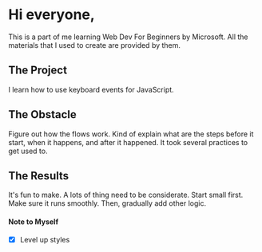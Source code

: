 # Hi everyone,

This is a part of me learning Web Dev For Beginners by Microsoft. All the materials that I used to create are provided by them.

## The Project

I learn how to use keyboard events for JavaScript.

## The Obstacle

Figure out how the flows work. Kind of explain what are the steps before it start, when it happens, and after it happened. It took several practices to get used to.

## The Results

It's fun to make. A lots of thing need to be considerate. Start small first. Make sure it runs smoothly. Then, gradually add other logic.

#### Note to Myself

- [x] Level up styles
